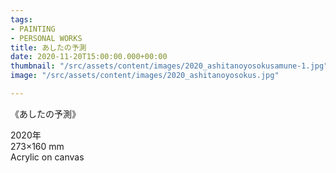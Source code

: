 ```yaml
---
tags:
- PAINTING
- PERSONAL WORKS
title: あしたの予測
date: 2020-11-20T15:00:00.000+00:00
thumbnail: "/src/assets/content/images/2020_ashitanoyosokusamune-1.jpg"
image: "/src/assets/content/images/2020_ashitanoyosokus.jpg"

---
```

《あしたの予測》

2020年  
273×160 mm  
Acrylic on canvas
